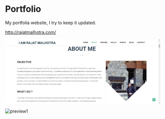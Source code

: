 # Portfolio
My portfolia website, I try to keep it updated.

http://rajatmalhotra.com/

![preview](preview.PNG)

![preview1](https://user-images.githubusercontent.com/19545721/79379299-b890b000-7f2c-11ea-9226-66949d7084a2.png)


